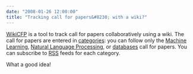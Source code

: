 ```yaml
---
date: "2008-01-26 12:00:00"
title: "Tracking call for papers&#8230; with a wiki?"
---
```




[WikiCFP](http://www.wikicfp.com/cfp/) is a tool to track call for papers collaboratively using a wiki. The call for papers are entered in [categories](http://www.wikicfp.com/cfp/allcat): you can follow only the [Machine Learning](http://www.wikicfp.com/cfp/call?conference=machine%20learning), [Natural Language Processing](http://www.wikicfp.com/cfp/call?conference=NLP), or [databases](http://www.wikicfp.com/cfp/call?conference=databases) call for papers. You can subscribe to [RSS](https://en.wikipedia.org/wiki/RSS) feeds for each category.

What a good idea!

